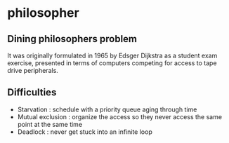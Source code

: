 # philosopher
## Dining philosophers problem
It was originally formulated in 1965 by Edsger Dijkstra as a student exam exercise, presented in terms of computers competing for access to tape drive peripherals.
## Difficulties
- Starvation : schedule with a priority queue aging through time
- Mutual exclusion : organize the access so they never access the same point at the same time
- Deadlock : never get stuck into an infinite loop
